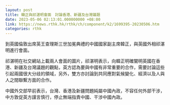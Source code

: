 ```yaml
---
layout: post
title: 韓正與祁湛明會面　討論香港、新疆及台灣議題
date: 2023-05-06 02:13:01.000000000 +08:00
link: https://news.rthk.hk/rthk/ch/component/k2/1699395-20230506.htm
categories: rthk
---
```


到英國倫敦出席英王查理斯三世加冕典禮的中國國家副主席韓正，與英國外相祁湛明進行會面。

祁湛明在社交網站上載兩人會面的圖片，祁湛明表示，向韓正明確闡明英國在香港、新疆及台灣議題的觀點，英方認為要與中國有非常重要的合作，需要討論這些引起兩國很大分歧的領域，另外，雙方亦討論到共同應對氣候變化、經濟以及人與人之間聯繫方面的合作。

中國外交部早前表示，台灣、香港及新疆問題純屬中國內政，不容任何外部干涉，中方敦促英方謹言慎行，停止無端指責中國、干涉中國內政。
